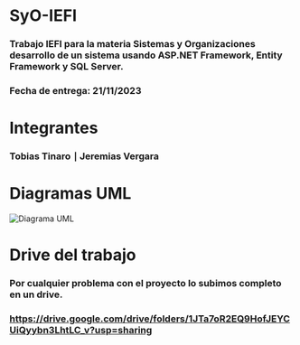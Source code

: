 # SyO-IEFI
### Trabajo IEFI para la materia Sistemas y Organizaciones desarrollo de un sistema usando ASP.NET Framework, Entity Framework y SQL Server.
### Fecha de entrega: 21/11/2023
# Integrantes
### Tobias Tinaro ∣ Jeremias Vergara
# Diagramas UML
![Diagrama UML](https://github.com/tobiascrocus/SyO-IEFI/assets/126523676/51b83886-0052-4c9c-b205-0a5af31b3182)
# Drive del trabajo
### Por cualquier problema con el proyecto lo subimos completo en un drive.
### https://drive.google.com/drive/folders/1JTa7oR2EQ9HofJEYCUiQyybn3LhtLC_v?usp=sharing
